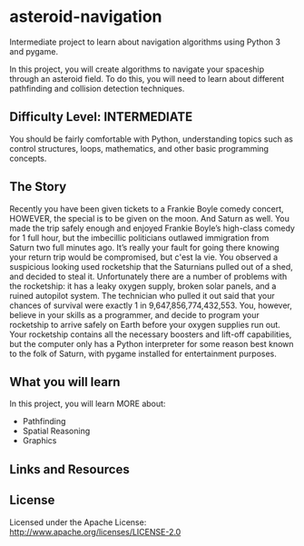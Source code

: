 # asteroid-navigation

Intermediate project to learn about navigation algorithms using Python 3 and pygame.

In this project, you will create algorithms to navigate your spaceship through an asteroid field. To do this, you will need to learn about different pathfinding and collision detection techniques.

## Difficulty Level:  INTERMEDIATE

You should be fairly comfortable with Python, understanding topics such as control structures, loops, mathematics, and other basic programming concepts.

## The Story

Recently you have been given tickets to a Frankie Boyle comedy concert, HOWEVER, the special is to be given on the moon. And Saturn as well. You made the trip safely enough and enjoyed Frankie Boyle’s high-class comedy for 1 full hour, but the imbecillic politicians outlawed immigration from Saturn two full minutes ago. It’s really your fault for going there knowing your return trip would be compromised, but c'est la vie.  You observed a suspicious looking used rocketship that the Saturnians pulled out of a shed, and decided to steal it. Unfortunately there are a number of problems with the rocketship: it has a leaky oxygen supply, broken solar panels, and a ruined autopilot system. The technician who pulled it out said that your chances of survival were exactly 1 in 9,647,856,774,432,553. You, however, believe in your skills as a programmer, and decide to program your rocketship to arrive safely on Earth before your oxygen supplies run out. Your rocketship contains all the necessary boosters and lift-off capabilities, but the computer only has a Python interpreter for some reason best known to the folk of Saturn, with pygame installed for entertainment purposes.

## What you will learn

In this project, you will learn MORE about:
* Pathfinding
* Spatial Reasoning
* Graphics


## Links and Resources

## License

Licensed under the Apache License: http://www.apache.org/licenses/LICENSE-2.0
